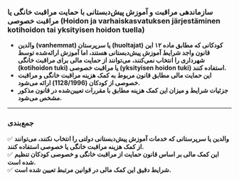 ### **سازماندهی مراقبت و آموزش پیش‌دبستانی با حمایت مراقبت خانگی یا مراقبت خصوصی (Hoidon ja varhaiskasvatuksen järjestäminen kotihoidon tai yksityisen hoidon tuella)**  

- **والدین (vanhemmat) یا سرپرستان (huoltajat) کودکانی که مطابق ماده ۱۲ این قانون واجد شرایط آموزش پیش‌دبستانی هستند، اما آموزش ارائه‌شده توسط شهرداری را انتخاب نمی‌کنند، می‌توانند از حمایت مالی برای مراقبت خانگی (kotihoidon tuki) یا مراقبت خصوصی (yksityisen hoidon tuki) استفاده کنند.**  
- **این حمایت مالی مطابق قانون مربوط به کمک هزینه مراقبت خانگی و مراقبت خصوصی از کودکان (1128/1996) ارائه می‌شود.**  
- **جزئیات شرایط و میزان این کمک هزینه مطابق با مقررات تعیین‌شده در قانون مذکور مشخص می‌شود.**  

---

### **جمع‌بندی**  
✅ **والدین یا سرپرستانی که خدمات آموزش پیش‌دبستانی دولتی را انتخاب نکنند، می‌توانند از کمک هزینه مراقبت خانگی یا خصوصی استفاده کنند.**  
✅ **این کمک مالی بر اساس قانون حمایت از مراقبت خانگی و خصوصی کودکان تنظیم شده است.**  
✅ **شرایط دقیق این کمک مالی در قوانین مرتبط تعیین شده است.**